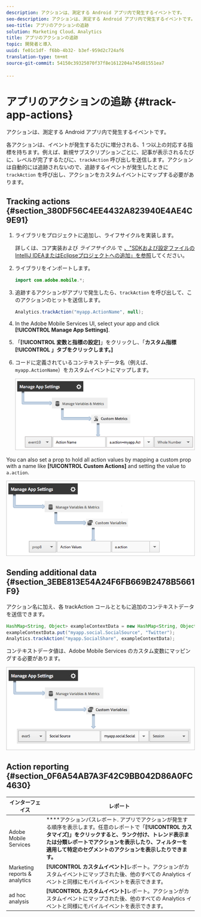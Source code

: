 ```yaml
---
description: アクションは、測定する Android アプリ内で発生するイベントです。
seo-description: アクションは、測定する Android アプリ内で発生するイベントです。
seo-title: アプリのアクションの追跡
solution: Marketing Cloud、Analytics
title: アプリのアクションの追跡
topic: 開発者と導入
uuid: fe01c1df- f6bb-4b32- b3ef-959d2c724af6
translation-type: tm+mt
source-git-commit: 54150c39325070f37f8e1612204a745d81551ea7

---
```



# アプリのアクションの追跡 {#track-app-actions}

アクションは、測定する Android アプリ内で発生するイベントです。

各アクションは、イベントが発生するたびに増分される、1 つ以上の対応する指標を持ちます。例えば、新規サブスクリプションごとに、記事が表示されるたびに、レベルが完了するたびに、`trackAction` 呼び出しを送信します。アクションは自動的には追跡されないので、追跡するイベントが発生したときに `trackAction` を呼び出し、アクションをカスタムイベントにマップする必要があります。

## Tracking actions {#section_380DF56C4EE4432A823940E4AE4C9E91}

1. ライブラリをプロジェクトに追加し、ライフサイクルを実装します。

   詳しくは、コア実装および *ライフサイクル* で [、"SDKおよび設定ファイルのIntelliJ IDEAまたはEclipseプロジェクトへの追加」を参照](/help/android/getting-started/dev-qs.md)してください。

1. ライブラリをインポートします。

   ```java
   import com.adobe.mobile.*;
   ```

1. 追跡するアクションがアプリで発生したら、`trackAction` を呼び出して、このアクションのヒットを送信します。

   ```java
   Analytics.trackAction("myapp.ActionName", null);
   ```

1. In the Adobe Mobile Services UI, select your app and click **[!UICONTROL Manage App Settings]**.
1. 「**[!UICONTROL 変数と指標の設定]**」をクリックし、「**カスタム指標[!UICONTROL 」タブをクリックします。]**

1. コードに定義されているコンテキストデータ名（例えば、`myapp.ActionName`）をカスタムイベントにマップします。

   ![](assets/map-event-context-data.png)

You can also set a prop to hold all action values by mapping a custom prop with a name like **[!UICONTROL Custom Actions]** and setting the value to `a.action`.

![](assets/map-custom-prop.png)

## Sending additional data {#section_3EBE813E54A24F6FB669B2478B5661F9}

アクション名に加え、各 trackAction コールとともに追加のコンテキストデータを送信できます。

```java
HashMap<String, Object> exampleContextData = new HashMap<String, Object>(); 
exampleContextData.put("myapp.social.SocialSource", "Twitter"); 
Analytics.trackAction("myapp.SocialShare", exampleContextData);
```

コンテキストデータ値は、Adobe Mobile Services のカスタム変数にマッピングする必要があります。

![](assets/map-variable-context-action.png)

## Action reporting {#section_0F6A54AB7A3F42C9BB042D86A0FC4630}

| インターフェイス | レポート |
|--- |--- |
| Adobe Mobile Services | ****&#x200B;アクションパスレポート.  アプリでアクションが発生する順序を表示します。任意のレポートで「**[!UICONTROL カスタマイズ]」をクリックすると、ランク付け、トレンド表示または分類レポートでアクションを表示したり、フィルターを適用して特定のセグメントのアクションを表示したりできます。** |
| Marketing reports &amp; analytics | **[!UICONTROL カスタムイベント]**&#x200B;レポート。アクションがカスタムイベントにマップされた後、他のすべての Analytics イベントと同様にモバイルイベントを表示できます。 |
| ad hoc analysis | **[!UICONTROL カスタムイベント]**&#x200B;レポート。アクションがカスタムイベントにマップされた後、他のすべての Analytics イベントと同様にモバイルイベントを表示できます。 |

